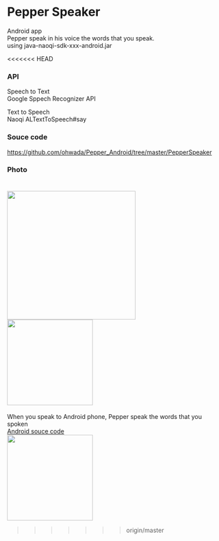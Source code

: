 Pepper Speaker
===============

Android app <br>
Pepper speak in his voice the words that you speak. <br>
using java-naoqi-sdk-xxx-android.jar <br>

<<<<<<< HEAD
### API
Speech to Text <br>
Google Sppech Recognizer API <br>

Text to Speech <br>
Naoqi ALTextToSpeech#say <br>

### Souce code
https://github.com/ohwada/Pepper_Android/tree/master/PepperSpeaker <br>

### Photo
<img src="https://raw.githubusercontent.com/ohwada/Pepper_Android/master/docs/PepperSpeaker/concept.png" width="300" /> <br>
<img src="https://raw.githubusercontent.com/ohwada/Pepper_Android/master/docs/PepperSpeaker/screen.png" width="200" /> <br>
=======
When you speak to Android phone, Pepper speak the words that you spoken <br>
[Android souce code](https://github.com/ohwada/Pepper_Android/tree/master/PepperSpeaker) <br>
<img src="https://raw.githubusercontent.com/ohwada/Pepper_Android/master/docs/PepperSpeaker/screen.png" width="200" />
>>>>>>> origin/master
